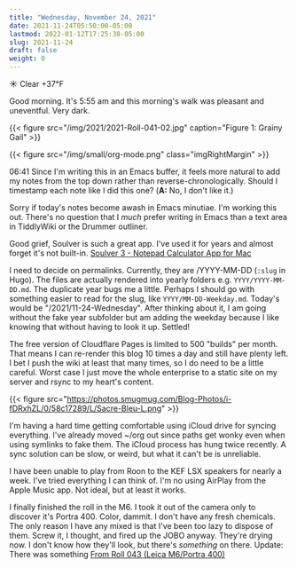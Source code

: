 ```yaml
---
title: "Wednesday, November 24, 2021"
date: 2021-11-24T05:50:00-05:00
lastmod: 2022-01-12T17:25:38-05:00
slug: 2021-11-24
draft: false
weight: 0
---
```


☀️ Clear +37°F

Good morning. It's 5:55 am and this morning's walk was pleasant and uneventful. Very dark.

{{< figure src="/img/2021/2021-Roll-041-02.jpg" caption="Figure 1: Grainy Gail" >}}

{{< figure src="/img/small/org-mode.png" class="imgRightMargin" >}}

06:41 Since I'm writing this in an Emacs buffer, it feels more natural to add my notes from the top down rather than reverse-chronologically. Should I timestamp each note like I did this one? (**A:** No, I don't like it.)

Sorry if today's notes become awash in Emacs minutiae. I'm working this out. There's no question that I _much_ prefer writing in Emacs than a text area in TiddlyWiki or the Drummer outliner.

Good grief, Soulver is such a great app. I've used it for years and almost forget it's not built-in. [Soulver 3 - Notepad Calculator App for Mac](https://soulver.app/)

I need to decide on permalinks. Currently, they are /YYYY-MM-DD (`:slug` in Hugo). The files are actually rendered into yearly folders e.g. `YYYY/YYYY-MM-DD.md`. The duplicate year bugs me a little. Perhaps I should go with something easier to read for the slug, like `YYYY/MM-DD-Weekday.md`. Today's would be "/2021/11-24-Wednesday". After thinking about it, I am going without the fake year subfolder but am adding the weekday because I like knowing that without having to look it up. Settled!

The free version of Cloudflare Pages is limited to 500 "builds" per month. That means I can re-render this blog 10 times a day and still have plenty left. I bet I push the wiki at least that many times, so I do need to be a little careful. Worst case I just move the whole enterprise to a static site on my server and rsync to my heart's content.

{{< figure src="https://photos.smugmug.com/Blog-Photos/i-fDRxhZL/0/58c17289/L/Sacre-Bleu-L.png" >}}

I'm having a hard time getting comfortable using iCloud drive for syncing everything. I've already moved ~/org out since paths get wonky even when using symlinks to fake them. The iCloud process has hung twice recently. A sync solution can be slow, or weird, but what it can't be is unreliable.

I have been unable to play from Roon to the KEF LSX speakers for nearly a week. I've tried everything I can think of. I'm no using AirPlay from the Apple Music app. Not ideal, but at least it works.

I finally finished the roll in the M6. I took it out of the camera only to discover it's Portra 400. Color, dammit. I don't have any fresh chemicals. The only reason I have any mixed is that I've been too lazy to dispose of them. Screw it, I thought, and fired up the JOBO anyway. They're drying now. I don't know how they'll look, but there's _something_ on there. Update: There was something [From Roll 043 (Leica M6/Portra 400)](https://copingmechanism.com/2021/from-roll-043-leica-m6-portra-400/)

[//]: # "Exported with love from a post written in Org mode"
[//]: # "- https://github.com/kaushalmodi/ox-hugo"
